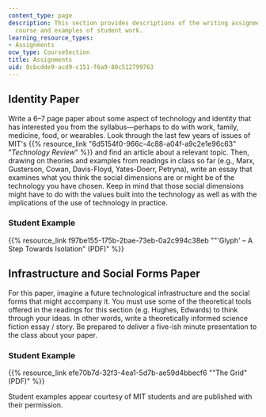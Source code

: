 ```yaml
---
content_type: page
description: This section provides descriptions of the writing assignments for the
  course and examples of student work.
learning_resource_types:
- Assignments
ocw_type: CourseSection
title: Assignments
uid: 8cbcdde9-acd9-c151-f6a9-80c512799763
---
```


Identity Paper
--------------

Write a 6–7 page paper about some aspect of technology and identity that has interested you from the syllabus—perhaps to do with work, family, medicine, food, or wearables. Look through the last few years of issues of MIT's {{% resource_link "6d5154f0-966c-4c88-a04f-a9c2e1e96c63" "_Technology Review_" %}} and find an article about a relevant topic. Then, drawing on theories and examples from readings in class so far (e.g., Marx, Gusterson, Cowan, Davis-Floyd, Yates-Doerr, Petryna), write an essay that examines what you think the social dimensions are or might be of the technology you have chosen. Keep in mind that those social dimensions might have to do with the values built into the technology as well as with the implications of the use of technology in practice.

### Student Example

{{% resource_link f97be155-175b-2bae-73eb-0a2c994c38eb "\"'Glyph' – A Step Towards Isolation\" (PDF)" %}}

Infrastructure and Social Forms Paper
-------------------------------------

For this paper, imagine a future technological infrastructure and the social forms that might accompany it. You must use some of the theoretical tools offered in the readings for this section (e.g. Hughes, Edwards) to think through your ideas. In other words, write a theoretically informed science fiction essay / story. Be prepared to deliver a five-ish minute presentation to the class about your paper.

### Student Example

{{% resource_link efe70b7d-32f3-4ea1-5d7b-ae59d4bbecf6 "\"The Grid\" (PDF)" %}}

Student examples appear courtesy of MIT students and are published with their permission.